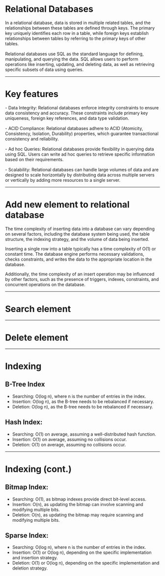 
# Relational Databases

<div v-click>
In a relational database, data is stored in multiple related tables, and the relationships between these tables are defined through keys. The primary key uniquely identifies each row in a table, while foreign keys establish relationships between tables by referring to the primary keys of other tables.
</div>

<div v-click="2" style="margin-top: 16px">
Relational databases use SQL as the standard language for defining, manipulating, and querying the data. SQL allows users to perform operations like inserting, updating, and deleting data, as well as retrieving specific subsets of data using queries.
</div>


---


# Key features


<div v-click>
- Data Integrity: Relational databases enforce integrity constraints to ensure data consistency and accuracy. These constraints include primary key uniqueness, foreign key references, and data type validation.
</div>
<div v-click="2" style="margin-top: 16px">
- ACID Compliance: Relational databases adhere to ACID (Atomicity, Consistency, Isolation, Durability) properties, which guarantee transactional consistency and reliability.
</div>
<div v-click="3" style="margin-top: 16px">
- Ad hoc Queries: Relational databases provide flexibility in querying data using SQL. Users can write ad hoc queries to retrieve specific information based on their requirements.
</div>

<div v-click="4" style="margin-top: 16px">
- Scalability: Relational databases can handle large volumes of data and are designed to scale horizontally by distributing data across multiple servers or vertically by adding more resources to a single server.
</div>


---

# Add new element to relational database

The time complexity of inserting data into a database can vary depending on several factors, including the database system being used, the table structure, the indexing strategy, and the volume of data being inserted. 

Inserting a single row into a table typically has a time complexity of O(1) or constant time. The database engine performs necessary validations, checks constraints, and writes the data to the appropriate location in the database.

Additionally, the time complexity of an insert operation may be influenced by other factors, such as the presence of triggers, indexes, constraints, and concurrent operations on the database.

--- 

# Search element

--- 

# Delete element


--- 

# Indexing

<div v-click>

## B-Tree Index

- Searching: O(log n), where n is the number of entries in the index.
- Insertion: O(log n), as the B-tree needs to be rebalanced if necessary.
- Deletion: O(log n), as the B-tree needs to be rebalanced if necessary.

</div>


<div v-click="2" style="margin-top: 16px">

## Hash Index:

- Searching: O(1) on average, assuming a well-distributed hash function.
- Insertion: O(1) on average, assuming no collisions occur.
- Deletion: O(1) on average, assuming no collisions occur.

</div>

---

# Indexing (cont.)

<div v-click>

## Bitmap Index:
- Searching: O(1), as bitmap indexes provide direct bit-level access.
- Insertion: O(n), as updating the bitmap can involve scanning and modifying multiple bits.
- Deletion: O(n), as updating the bitmap may require scanning and modifying multiple bits.

</div>

<div v-click="2" style="margin-top: 16px">

## Sparse Index:

- Searching: O(log n), where n is the number of entries in the index.
- Insertion: O(1) or O(log n), depending on the specific implementation and insertion strategy.
- Deletion: O(1) or O(log n), depending on the specific implementation and deletion strategy.

</div>

